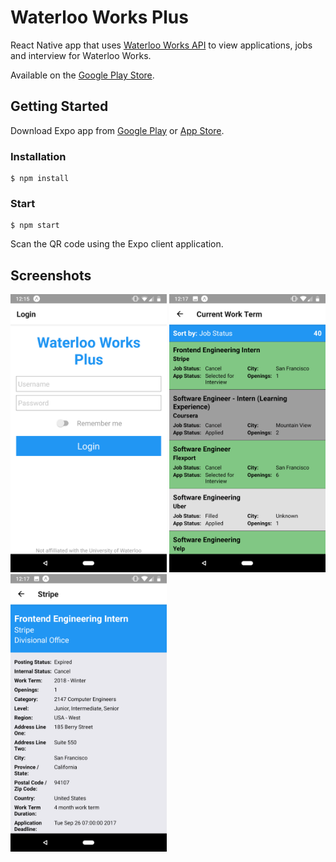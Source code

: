 # Waterloo Works Plus
React Native app that uses [Waterloo Works API](https://github.com/waterloo-works-plus/waterloo-works-api) to view applications, jobs and interview for Waterloo Works.

Available on the [Google Play Store](https://play.google.com/store/apps/details?id=com.munazrahman.waterlooworksplus).

## Getting Started
Download Expo app from [Google Play](https://play.google.com/store/apps/details?id=host.exp.exponent&hl=en) or [App Store](https://itunes.apple.com/us/app/expo-client/id982107779?mt=8).
### Installation
```
$ npm install
```

### Start
```
$ npm start
```

Scan the QR code using the Expo client application.

## Screenshots
<img src="/screenshots/android/login_page.png" width="250"> <img src="/screenshots/android/applications_screen.png" width="250"> <img src="/screenshots/android/job_screen-1.png" width="250">
